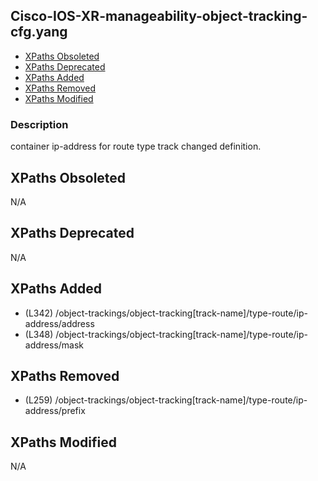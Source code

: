 ## Cisco-IOS-XR-manageability-object-tracking-cfg.yang

- [XPaths Obsoleted](#xpaths-obsoleted)
- [XPaths Deprecated](#xpaths-deprecated)
- [XPaths Added](#xpaths-added)
- [XPaths Removed](#xpaths-removed)
- [XPaths Modified](#xpaths-modified)

### Description

container ip-address for route type track changed definition.

## XPaths Obsoleted

N/A

## XPaths Deprecated

N/A

## XPaths Added

- (L342)	/object-trackings/object-tracking[track-name]/type-route/ip-address/address
- (L348)	/object-trackings/object-tracking[track-name]/type-route/ip-address/mask

## XPaths Removed

- (L259)	/object-trackings/object-tracking[track-name]/type-route/ip-address/prefix

## XPaths Modified

N/A

